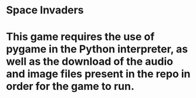 # Space Invaders
# This game requires the use of pygame in the Python interpreter, as well as the download of the audio and image files present in the repo in order for the game to run.
